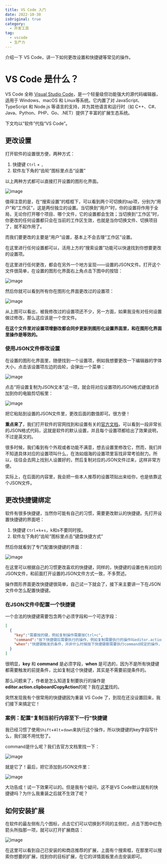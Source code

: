 ```yaml
---
title: VS Code 入门
date: 2022-10-30
isOriginal: true
category:
  - 开发工具
tag:
  - vscode
  - 生产力
---
```


介绍一下 VS Code，讲一下如何更改设置和快捷键等常见的操作。

<!-- more -->

# VS Code 是什么？

VS Code 全称 [Visual Studio Code](https://code.visualstudio.com)，是一个轻量级但功能强大的源代码编辑器，适用于 Windows、macOS 和 Linux等系统。它内置了对 JavaScript、TypeScript 和 Node.js 等语言的支持，并为其他语言和运行时（如 C++、C#、Java、Python、PHP、Go、.NET）提供了丰富的扩展生态系统。

下文均以“软件”代指“VS Code”。

## 更改设置

打开软件的设置很方便，两种方式：  

1) 快捷键 `Ctrl` + `,`
2) 软件左下角的“齿轮”图标里点击“设置”

以上两种方式都可以直接打开设置的图形化界面。  

![image](/img/1.png)

值得注意的是，在“搜索设置”的框框下，可以看到两个可切换的tap项，分别为“用户”和“工作区”，这是两份独立的设置。当切换到“用户”时，你的设置将作用于全局，无论你打开哪个项目、哪个文件，它的设置都会生效；当切换到“工作区”时，你更改的任何设置都只会在当前的工作区生效，也就是当你切换文件、切换项目了，就不起作用了。

而我们要更改的主要是“用户”设置，基本上不会去理“工作区”设置。


在这里进行任何设置都可以，活用上方的“搜索设置”功能可以快速找到你想要更改的设置项。

在这里进行任何更改，都会在另外一个地方呈现——设置的JSON文件。打开这个文件很简单，在设置的图形化界面右上角点击下图中的按钮：  

![image](/img/2.png)

然后你就可以看到所有你在图形化界面更改过的设置项：

![image](/img/3.png)

从上图可以看出，被我修改过的设置项还不少，另一方面，如果我没有对任何设置做过修改，那么这应该是一个空文件。  

**在这个文件里对设置项增删改都会同步更新到图形化设置界面里，和在图形化界面里操作是等效的。**

### 使用JSON文件修改设置

在设置的图形化界面里，随便找到一个设置项，例如我想要更改一下编辑器的字体大小，点击该设置项左边的齿轮，会弹出一个菜单：

![image](/img/4.png)

点击“将设置复制为JSON文本”这一项，就会将对应设置项的JSON格式键值对添加到你的电脑剪切板里：

![image](/img/5.png)

把它粘贴到设置的JSON文件里，更改后面的数值即可。很方便！

**重点来了**，我们打开软件的官网找到和设置有关的[官方文档](https://code.visualstudio.com/docs/getstarted/settings#_default-settings)，可以看到一段非常长的JSON格式代码，这就是软件的默认设置，并且每个设置项都给出了效果说明，不过是英文的。  

很多时候，我们看到有个外观或者功能不满意，想去设置里修改它，然而，我们并不知道具体对应的设置项叫什么，在浩如烟海的设置项里盲找非常考验耐力。所以，往往会去网上找别人设置好的，然后复制对应的JSON文件过来，这样非常方便。  

实际上，在后面的内容里，我会把一些本人推荐的设置项贴出来给你，也是依靠这个JSON文件。

## 更改快捷键绑定

软件有很多快捷键，当然你可能有自己的习惯，需要更改默认的快捷键。先打开设置快捷键的界面吧：

1) 快捷键 `Ctrl`+`k`+`s`，k和s不要同时按。
2) 软件左下角的“齿轮”图标里点击“键盘快捷方式”

然后你就看到了专门配置快捷键的界面：

![image](/img/6.png)

在这里可以根据自己的习惯更改喜欢的快捷键，同样的，快捷键的设置也有对应的JSON文件，和前面打开设置的JSON文件方式一致，不多赘述。

操作图形界面更改快捷键很简单，自己试一下就会了，接下来主要讲一下在JSON文件中怎么配置快捷键。

### 在JSON文件中配置一个快捷键

一个合法的快捷键需要包含两个必须字段和一个可选字段：

```json
[
  {
    "key":"需要按的键，例如复制操作需要按Ctrl+c",
    "command":"按下快捷键后需要执行的操作，例如复制需要执行的操作叫editor.action.clipboardCopyAction",
    "when":"快捷键触发的条件，并非什么时候按下快捷键都需要执行command规定的操作，例如复制需要先选中文本这个前提条件，就需要在此声明"
  }
]
```
很明显，**key** 和 **command** 是必须字段，**when** 是可选的，因为不是所有快捷键都需要触发的前提条件，比如复制这个快捷键，其实是不需要前提条件的。

那么问题来了，作者是怎么知道复制要执行的操作是**editor.action.clipboardCopyAction**的呢？我在[这里](https://code.visualstudio.com/docs/getstarted/keybindings#_basic-editing)找的。

突然发现我有个很常用的快捷键因为重装 VS Code 了，到现在还没设置回来，我们接下来搞定它！

### 案例：配置“复制当前行内容至下一行”快捷键

我已经习惯了使用`Shift`+`Alt`+`down`来执行这个操作，所以快捷键的key字段写什么，我们就不用忧愁了。  

command是什么呢？我们去官方文档里找一下：

![image](/img/7.png)

就是它了！最后，把它添加到JSON文件里：

![image](/img/8.png)

大功告成！试一下效果可以的。但是我有个疑问，这不是VS Code默认就有的快捷键吗？为什么我重装之后就不生效了呢？


## 如何安装扩展

在软件的最左侧有几个图标，点击它们可以切换到不同的主侧栏，点击下图中红色箭头所指那一项，就可以打开扩展商店：

![image](/img/9.png)

在这里可以看到自己已安装的和商店推荐的扩展，上面有个搜索框，在那里可以搜索你想要的扩展，找到你的目标扩展，在它的详情面板里点击安装即可。





